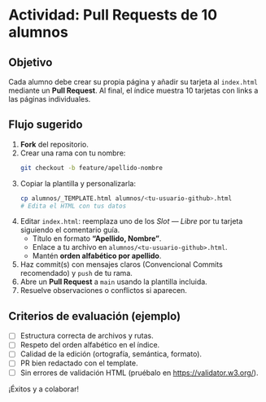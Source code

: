 # Actividad: Pull Requests de 10 alumnos

## Objetivo
Cada alumno debe crear su propia página y añadir su tarjeta al `index.html` mediante un **Pull Request**. Al final, el índice muestra 10 tarjetas con links a las páginas individuales.

## Flujo sugerido
1. **Fork** del repositorio.
2. Crear una rama con tu nombre:  
   ```bash
   git checkout -b feature/apellido-nombre
   ```
3. Copiar la plantilla y personalizarla:
   ```bash
   cp alumnos/_TEMPLATE.html alumnos/<tu-usuario-github>.html
   # Edita el HTML con tus datos
   ```
4. Editar `index.html`: reemplaza uno de los *Slot — Libre* por tu tarjeta siguiendo el comentario guía.  
   - Título en formato **“Apellido, Nombre”**.  
   - Enlace a tu archivo en `alumnos/<tu-usuario-github>.html`.  
   - Mantén **orden alfabético por apellido**.
5. Haz commit(s) con mensajes claros (Convencional Commits recomendado) y `push` de tu rama.
6. Abre un **Pull Request** a `main` usando la plantilla incluida.
7. Resuelve observaciones o conflictos si aparecen.

## Criterios de evaluación (ejemplo)
- [ ] Estructura correcta de archivos y rutas.
- [ ] Respeto del orden alfabético en el índice.
- [ ] Calidad de la edición (ortografía, semántica, formato).
- [ ] PR bien redactado con el template.
- [ ] Sin errores de validación HTML (pruébalo en https://validator.w3.org/).

¡Éxitos y a colaborar!













